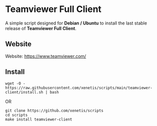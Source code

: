 # Teamviewer Full Client

A simple script designed for **Debian / Ubuntu** to install the last stable release of **Teamviewer Full Client**.

## Website

Website: https://www.teamviewer.com/

## Install 

````shell
wget -O - https://raw.githubusercontent.com/xenetis/scripts/main/teamviewer-client/install.sh | bash
````
OR 
````shell
git clone https://github.com/xenetis/scripts
cd scripts
make install teamviewer-client
````
